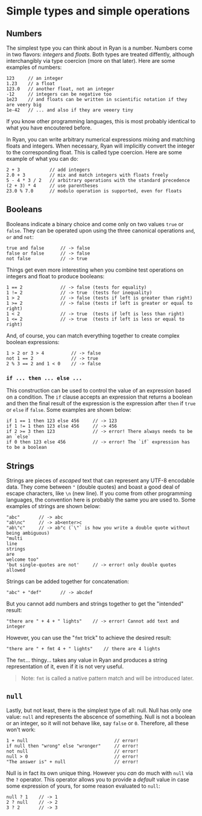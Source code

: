 # Simple types and simple operations

## Numbers

The simplest type you can think about in Ryan is a number. Numbers come in two flavors: _integers_ and _floats_. Both types are treated diffently, although interchangibly via type coercion (more on that later). Here are some examples of numbers:
```ryan
123     // an integer
1.23    // a float
123.0   // another float, not an integer
-12     // integers can be negative too
1e23    // and floats can be written in scientific notation if they are veery big
1e-42   // ... and also if they are veeery tiny
```
If you know other programming languages, this is most probably identical to what you have encoutered before. 

In Ryan, you can write arbitrary numerical expressions mixing and matching floats and integers. When necessary, Ryan will implicitly convert the integer to the corresponding float. This is called type coercion. Here are some example of what you can do:
```ryan
2 + 3           // add integers
2.0 + 3         // mix and match integers with floats freely
5 - 4 * 3 / 2   // arbitrary operations with the standard precedence
(2 + 3) * 4     // use parentheses
23.0 % 7.0      // modulo operation is supported, even for floats 
```

## Booleans

Booleans indicate a binary choice and come only on two values `true` or `false`. They can be operated upon using the three canonical operations `and`, `or` and `not`:
```ryan
true and false      // -> false
false or false      // -> false
not false           // -> true
```

Things get even more interesting when you combine test operations on integers and float to produce booleans:
```ryan
1 == 2              // -> false (tests for equality)
1 != 2              // -> true  (tests for inequality)
1 > 2               // -> false (tests if left is greater than right)
1 >= 2              // -> false (tests if left is greater or equal to right)
1 < 2               // -> true  (tests if left is less than right)
1 <= 2              // -> true  (tests if left is less or equal to right)
```

And, of course, you can match everything together to create complex boolean expressions:
```ryan
1 > 2 or 3 > 4          // -> false
not 1 == 2              // -> true
2 % 3 == 2 and 1 < 0    // -> false
```

### `if ... then ... else ...`

This construction can be used to control the value of an expression based on a condition. The `if` clause accepts an expression that returns a boolean and then the final result of the expression is the expression after `then` if `true` or `else` if `false`. Some examples are shown below:
```ryan
if 1 == 1 then 123 else 456     // -> 123
if 1 != 1 then 123 else 456     // -> 456
if 2 >= 3 then 123              // -> error! There always needs to be an `else`
if 0 then 123 else 456          // -> error! The `if` expression has to be a boolean 
```

## Strings

Strings are pieces of _escaped_ text that can represent any UTF-8 encodable data. They come between `"` (double quotes) and boast a good deal of escape characters, like `\n` (new line). If you come from other programming languages, the convention here is probably the same you are used to. Some examples of strings are shown below:
```ryan
"abc"       // -> abc
"ab\nc"     // -> ab<enter>c
"ab\"c"     // -> ab"c (`\"` is how you write a double quote without being ambiguous)
"multi
line
strings
are
welcome too"
'but single-quotes are not'     // -> error! only double quotes allowed
```

Strings can be added together for concatenation:
```ryan
"abc" + "def"       // -> abcdef
```
But you cannot add numbers and strings together to get the "intended" result:
```ryan
"there are " + 4 + " lights"    // -> error! Cannot add text and integer
```
However, you can use the "`fmt` trick" to achieve the desired result:
```ryan
"there are " + fmt 4 + " lights"    // there are 4 lights
```
The `fmt`... thingy... takes any value in Ryan and produces a string representation of it, even if it is not very useful.

> Note: `fmt` is called a native pattern match and will be introduced later.


## `null`

Lastly, but not least, there is the simplest type of all: null. Null has only one value: `null` and represents the abscence of something. Null is not a boolean or an integer, so it will not behave like, say `false` or `0`. Therefore, all these won't work:
```ryan
1 + null                                // error!
if null then "wrong" else "wronger"     // error!
not null                                // error!
null > 0                                // error!
"The answer is" + null                  // error!
```
Null is in fact its own unique thing. However you _can_ do much with `null` via the `?` operator. This operator allows you to provide a _default_ value in case some expression of yours, for some reason evaluated to `null`:
```
null ? 1    // -> 1
2 ? null    // -> 2
3 ? 2       // -> 3
```
